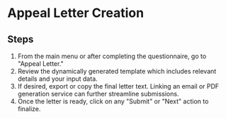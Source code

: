 # Appeal Letter Creation

## Steps

1. From the main menu or after completing the questionnaire, go to "Appeal Letter."  
2. Review the dynamically generated template which includes relevant details and your input data.  
3. If desired, export or copy the final letter text. Linking an email or PDF generation service can further streamline submissions.  
4. Once the letter is ready, click on any "Submit" or "Next" action to finalize.